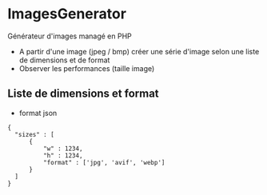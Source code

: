 # ImagesGenerator

Générateur d'images managé en PHP

- A partir d'une image (jpeg / bmp) créer une série d'image selon une liste de dimensions et de format
- Observer les performances (taille image)

## Liste de dimensions et format

- format json

```
{
  "sizes" : [
      {
          "w" : 1234,
          "h" : 1234,
          "format" : ['jpg', 'avif', 'webp']
      }
  ]
}
```
